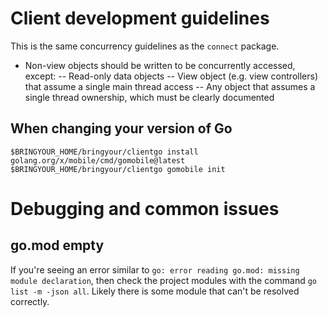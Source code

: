 # Client development guidelines

This is the same concurrency guidelines as the `connect` package.

- Non-view objects should be written to be concurrently accessed, except:
  -- Read-only data objects
  -- View object (e.g. view controllers) that assume a single main thread access
  -- Any object that assumes a single thread ownership, which must be clearly documented

## When changing your version of Go

```
$BRINGYOUR_HOME/bringyour/clientgo install golang.org/x/mobile/cmd/gomobile@latest
$BRINGYOUR_HOME/bringyour/clientgo gomobile init
```

# Debugging and common issues

## go.mod empty

If you're seeing an error similar to `go: error reading go.mod: missing module declaration`, then check the project modules with the command `go list -m -json all`. Likely there is some module that can't be resolved correctly.
